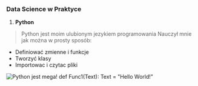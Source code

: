 


### Data Science w Praktyce
1. **Python**
  >Python jest moim ulubionym jezykiem programowania
   Nauczył mnie jak można w prosty sposób:
   * Definiować zmienne i funkcje
   * Tworzyć klasy 
   * Importowac i czytac pliki
   
  ![_Python  jest mega!_](https://gallery.dpcdn.pl/imgc/UGC/71604/g_-_-x-_-_-_x20160928141043_0.png)
    def Func1(Text):
      Text = "Hello World!"
      
